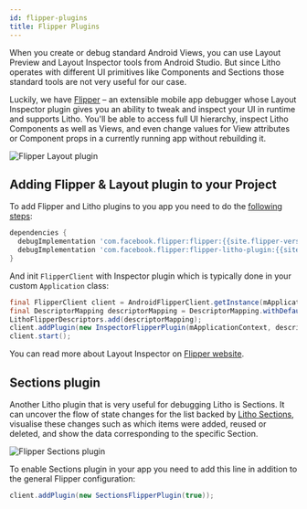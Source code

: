 ```yaml
---
id: flipper-plugins
title: Flipper Plugins
---
```


When you create or debug standard Android Views, you can use Layout Preview and Layout Inspector tools from Android Studio. But since Litho operates with different UI primitives like Components and Sections those standard tools are not very useful for our  case.

Luckily, we have [Flipper](https://fbflipper.com) – an extensible mobile app debugger whose Layout Inspector plugin gives you an ability to tweak and inspect your UI in runtime and supports Litho. You'll be able to access full UI hierarchy, inspect Litho Components as well as Views, and even change values for View attributes or Component props in a currently running app without rebuilding it.

![Flipper Layout plugin](/static/images/flipper-layout-plugin.png)

## Adding Flipper & Layout plugin to your Project

To add Flipper and Litho plugins to you app you need to do the [following steps](https://fbflipper.com/docs/setup/layout-plugin):

```groovy
dependencies {
  debugImplementation 'com.facebook.flipper:flipper:{{site.flipper-version}}'
  debugImplementation 'com.facebook.flipper:flipper-litho-plugin:{{site.flipper-version}}'
}
```

And init `FlipperClient` with Inspector plugin which is typically done in your custom `Application` class:

```java
final FlipperClient client = AndroidFlipperClient.getInstance(mApplicationContext);
final DescriptorMapping descriptorMapping = DescriptorMapping.withDefaults();
LithoFlipperDescriptors.add(descriptorMapping);
client.addPlugin(new InspectorFlipperPlugin(mApplicationContext, descriptorMapping));
client.start();
```

You can read more about Layout Inspector on [Flipper website](https://fbflipper.com/docs/features/layout-plugin).

## Sections plugin

Another Litho plugin that is very useful for debugging Litho is Sections. It can uncover the flow of state changes for the list backed by [Litho Sections](sections-intro), visualise these changes such as which items were added, reused or deleted, and show the data corresponding to the specific Section.

![Flipper Sections plugin](/static/images/flipper-sections-plugin.png)

To enable Sections plugin in your app you need to add this line in addition to the general Flipper configuration:

```java
client.addPlugin(new SectionsFlipperPlugin(true));
```
